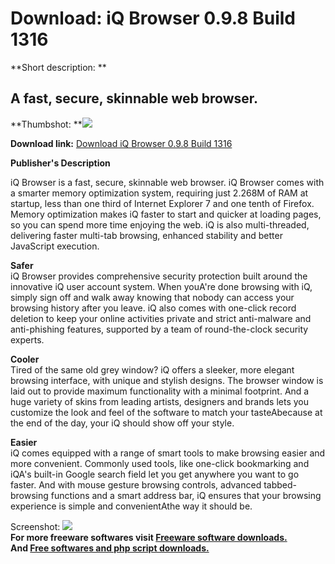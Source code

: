 # Download: iQ Browser 0.9.8 Build 1316

**Short description: **

## A fast, secure, skinnable web browser.

  
**Thumbshot: **![](http://www.freewarefiles.com/screenshot/iqbrowser_md.jpg)   
  
**Download link:** [Download iQ Browser 0.9.8 Build 1316](http://freesoftwares.boysofts.com/IQ-Browser_program_48351.html)  
  

**Publisher's Description**  
  

iQ Browser is a fast, secure, skinnable web browser. iQ Browser comes with a
smarter memory optimization system, requiring just 2.268M of RAM at startup,
less than one third of Internet Explorer 7 and one tenth of Firefox. Memory
optimization makes iQ faster to start and quicker at loading pages, so you can
spend more time enjoying the web. iQ is also multi-threaded, delivering faster
multi-tab browsing, enhanced stability and better JavaScript execution.

**Safer**  
iQ Browser provides comprehensive security protection built around the
innovative iQ user account system. When youA're done browsing with iQ, simply
sign off and walk away knowing that nobody can access your browsing history
after you leave. iQ also comes with one-click record deletion to keep your
online activities private and strict anti-malware and anti-phishing features,
supported by a team of round-the-clock security experts.

**Cooler**  
Tired of the same old grey window? iQ offers a sleeker, more elegant browsing
interface, with unique and stylish designs. The browser window is laid out to
provide maximum functionality with a minimal footprint. And a huge variety of
skins from leading artists, designers and brands lets you customize the look
and feel of the software to match your tasteAbecause at the end of the day,
your iQ should show off your style.

**Easier**  
iQ comes equipped with a range of smart tools to make browsing easier and more
convenient. Commonly used tools, like one-click bookmarking and iQA's built-in
Google search field let you get anywhere you want to go faster. And with mouse
gesture browsing controls, advanced tabbed-browsing functions and a smart
address bar, iQ ensures that your browsing experience is simple and
convenientAthe way it should be.

  
  
Screenshot: ![](http://www.freewarefiles.com/screenshot/iqbrowser.jpg)  
**For more freeware softwares visit [Freeware software downloads.](http://freesoftwares.boysofts.com/)**   
**And [Free softwares and php script downloads.](http://www.boysofts.com/)**

